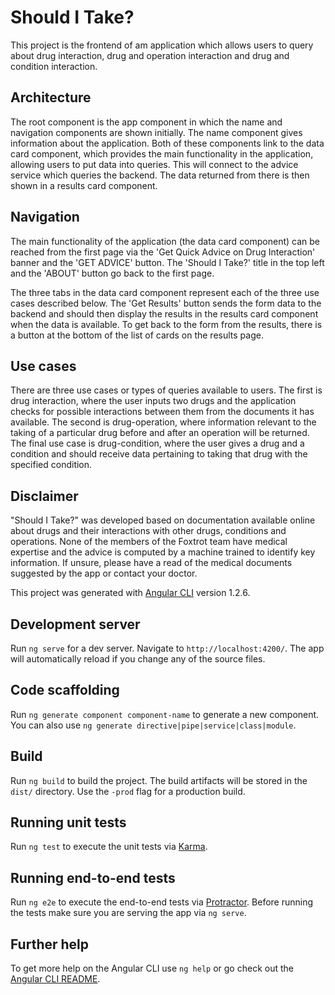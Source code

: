 # Should I Take?

This project is the frontend of am application which allows users to query about drug interaction, drug and operation interaction and drug and condition interaction.

## Architecture

The root component is the app component in which the name and navigation components are shown initially. The name component gives information about the application. Both of these components link to the data card component, which provides the main functionality in the application, allowing users to put data into queries. This will connect to the advice service which queries the backend. The data returned from there is then shown in a results card component.

## Navigation

The main functionality of the application (the data card component) can be reached from the first page via the 'Get Quick Advice on Drug Interaction' banner and the 'GET ADVICE' button. The 'Should I Take?' title in the top left and the 'ABOUT' button go back to the first page.

The three tabs in the data card component represent each of the three use cases described below. The 'Get Results' button sends the form data to the backend and should then display the results in the results card component when the data is available. To get back to the form from the results, there is a button at the bottom of the list of cards on the results page.

## Use cases

There are three use cases or types of queries available to users. The first is drug interaction, where the user inputs two drugs and the application checks for possible interactions between them from the documents it has available. The second is drug-operation, where information relevant to the taking of a particular drug before and after an operation will be returned. The final use case is drug-condition, where the user gives a drug and a condition and should receive data pertaining to taking that drug with the specified condition.

## Disclaimer

"Should I Take?" was developed based on documentation available online about drugs and their interactions with other drugs, conditions and operations. None of the members of the Foxtrot team have medical expertise and the advice is computed by a machine trained to identify key information. If unsure, please have a read of the medical documents suggested by the app or contact your doctor.



This project was generated with [Angular CLI](https://github.com/angular/angular-cli) version 1.2.6.

## Development server

Run `ng serve` for a dev server. Navigate to `http://localhost:4200/`. The app will automatically reload if you change any of the source files.

## Code scaffolding

Run `ng generate component component-name` to generate a new component. You can also use `ng generate directive|pipe|service|class|module`.

## Build

Run `ng build` to build the project. The build artifacts will be stored in the `dist/` directory. Use the `-prod` flag for a production build.

## Running unit tests

Run `ng test` to execute the unit tests via [Karma](https://karma-runner.github.io).

## Running end-to-end tests

Run `ng e2e` to execute the end-to-end tests via [Protractor](http://www.protractortest.org/).
Before running the tests make sure you are serving the app via `ng serve`.

## Further help

To get more help on the Angular CLI use `ng help` or go check out the [Angular CLI README](https://github.com/angular/angular-cli/blob/master/README.md).
